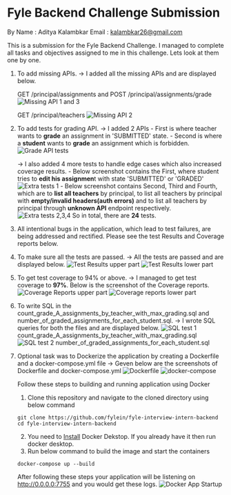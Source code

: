 # Fyle Backend Challenge Submission
By 
Name : Aditya Kalambkar
Email : kalambkar26@gmail.com

This is a submission for the Fyle Backend Challenge. I managed to complete all tasks and objectives assigned to me in this challenge. Lets look at them one by one.

1. To add missing APIs.
    -> I added all the missing APIs and are displayed below.

    GET /principal/assignments  and  POST /principal/assignments/grade
    ![Missing API 1 and 3](<images/Missing API 1 and 3.png>)

    GET /principal/teachers
    ![Missing API 2](<images/Missing API 2.png>)

2. To add tests for grading API.
    -> I added 2 APIs
        - First is where teacher wants to **grade** an assignment in 'SUBMITTED' state.
        - Second is where a **student** wants to **grade** an assignment which is forbidden.
        ![Grade API tests](<images/Grade API tests.png>)

    -> I also added 4 more tests to handle edge cases which also increased coverage results.
        - Below screenshot contains the First, where student tries to **edit his assignmen**t with state 'SUBMITTED' or 'GRADED'
        ![Extra tests 1](<images/Extra tests 1.png>)
        - Below screenshot contains Second, Third and Fourth, which are to **list all teachers** by principal, to list all teachers by principal with **empty/invalid headers(auth errors)** and to list all teachers by principal through **unknown API** endpoint respectively.
        ![Extra tests 2,3,4](<images/Extra tests 2,3,4.png>)
    So in total, there are **24** tests.

3. All intentional bugs in the application, which lead to test failures, are being addressed and rectified. Please see the test Results and Coverage reports below.

4. To make sure all the tests are passed.
    -> All the tests are passed and are displayed below.
    ![Test Results upper part](<images/Test Results 0.png>)
    ![Test Results lower part](<images/Test Results 1.png>)

5. To get test coverage to 94% or above.
    -> I managed to get test coverage to **97%**. Below is the screenshot of the Coverage reports.
    ![Coverage Reports upper part](<images/Coverage Reports 0.png>)
    ![Coverage reports lower part](<images/Coverage Reports 1.png>)

6. To write SQL in the count_grade_A_assignments_by_teacher_with_max_grading.sql and number_of_graded_assignments_for_each_student.sql.
    -> I wrote SQL queries for both the files and are displayed below.
    ![SQL test 1](<images/SQL test 1.png>)
    count_grade_A_assignments_by_teacher_with_max_grading.sql
    ![SQL test 2](<images/SQL test 2.png>)
    number_of_graded_assignments_for_each_student.sql

7. Optional task was to Dockerize the application by creating a Dockerfile and a docker-compose.yml file
    -> Geven below are the screenshots of Dockerfile and docker-compose.yml
    ![Dockerfile](<images/Dockerfile.png>)
    ![docker-compose](<images/docker-compose.png>)

    Follow these steps to building and running application using Docker
    1. Clone this repository and navigate to the cloned directory using below command 
    ```console
    git clone https://github.com/fylein/fyle-interview-intern-backend
    cd fyle-interview-intern-backend
    ```
    2. You need to [Install](https://www.docker.com/products/docker-desktop/) Docker Dekstop. If you already have it then run docker desktop.
    3. Run below command to build the image and start the containers
    ```console
    docker-compose up --build
    ```

    After following these steps your application will be listening on http://0.0.0.0:7755 and you would get these logs.
    ![Docker App Startup](<images/Docker App Startup.png>)




<!-- # Fyle Backend Challenge

## Who is this for?

This challenge is meant for candidates who wish to intern at Fyle and work with our engineering team. You should be able to commit to at least 6 months of dedicated time for internship.

## Why work at Fyle?

Fyle is a fast-growing Expense Management SaaS product. We are ~40 strong engineering team at the moment. 

We are an extremely transparent organization. Check out our [careers page](https://careers.fylehq.com) that will give you a glimpse of what it is like to work at Fyle. Also, check out our Glassdoor reviews [here](https://www.glassdoor.co.in/Reviews/Fyle-Reviews-E1723235.htm). You can read stories from our teammates [here](https://stories.fylehq.com).


## Challenge outline

**You are allowed to use any online/AI tool such as ChatGPT, Gemini, etc. to complete the challenge. However, we expect you to fully understand the code and logic involved.**

This challenge involves writing a backend service for a classroom. The challenge is described in detail [here](./Application.md)


## What happens next?

You will hear back within 48 hours from us via email. 


## Installation

1. Fork this repository to your github account
2. Clone the forked repository and proceed with steps mentioned below

### Install requirements

```
virtualenv env --python=python3.8
source env/bin/activate
pip install -r requirements.txt
```
### Reset DB

```
export FLASK_APP=core/server.py
rm core/store.sqlite3
flask db upgrade -d core/migrations/
```
### Start Server

```
bash run.sh
```
### Run Tests

```
pytest -vvv -s tests/

# for test coverage report
# pytest --cov
# open htmlcov/index.html
``` -->
